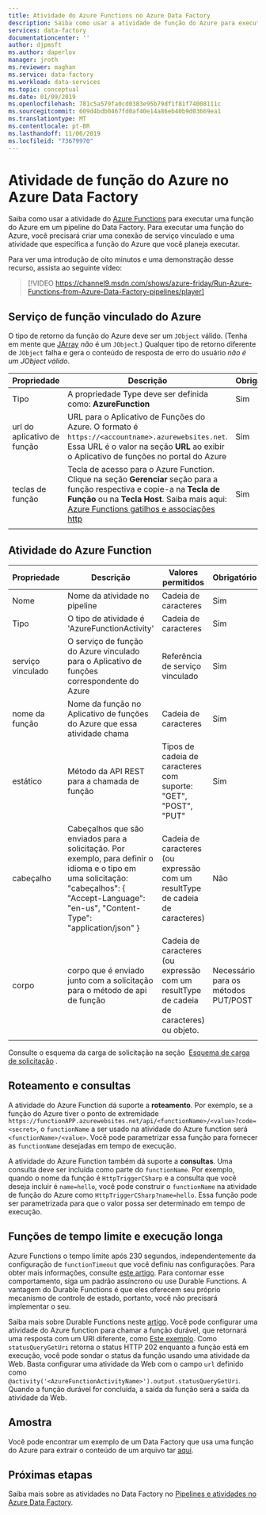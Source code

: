 ```yaml
---
title: Atividade do Azure Functions no Azure Data Factory
description: Saiba como usar a atividade de função do Azure para executar uma função do Azure em um pipeline do Data Factory
services: data-factory
documentationcenter: ''
author: djpmsft
ms.author: daperlov
manager: jroth
ms.reviewer: maghan
ms.service: data-factory
ms.workload: data-services
ms.topic: conceptual
ms.date: 01/09/2019
ms.openlocfilehash: 781c5a579fa0cd0383e95b79df1f81f74008111c
ms.sourcegitcommit: 609d4bdb0467fd0af40e14a86eb40b9d03669ea1
ms.translationtype: MT
ms.contentlocale: pt-BR
ms.lasthandoff: 11/06/2019
ms.locfileid: "73679970"
---
```

# <a name="azure-function-activity-in-azure-data-factory"></a>Atividade de função do Azure no Azure Data Factory

Saiba como usar a atividade do [Azure Functions](../azure-functions/functions-overview.md) para executar uma função do Azure em um pipeline do Data Factory. Para executar uma função do Azure, você precisará criar uma conexão de serviço vinculado e uma atividade que especifica a função do Azure que você planeja executar.

Para ver uma introdução de oito minutos e uma demonstração desse recurso, assista ao seguinte vídeo:

> [!VIDEO https://channel9.msdn.com/shows/azure-friday/Run-Azure-Functions-from-Azure-Data-Factory-pipelines/player]

## <a name="azure-function-linked-service"></a>Serviço de função vinculado do Azure

O tipo de retorno da função do Azure deve ser um `JObject` válido. (Tenha em mente que [JArray](https://www.newtonsoft.com/json/help/html/T_Newtonsoft_Json_Linq_JArray.htm) *não* é um `JObject`.) Qualquer tipo de retorno diferente de `JObject` falha e gera o conteúdo de resposta de erro do usuário *não é um JObject válido*.

| **Propriedade** | **Descrição** | **Obrigatório** |
| --- | --- | --- |
| Tipo   | A propriedade Type deve ser definida como: **AzureFunction** | Sim |
| url do aplicativo de função | URL para o Aplicativo de Funções do Azure. O formato é `https://<accountname>.azurewebsites.net`. Essa URL é o valor na seção **URL** ao exibir o Aplicativo de funções no portal do Azure  | Sim |
| teclas de função | Tecla de acesso para o Azure Function. Clique na seção **Gerenciar** seção para a função respectiva e copie-a na **Tecla de Função** ou na **Tecla Host**. Saiba mais aqui: [Azure Functions gatilhos e associações http](../azure-functions/functions-bindings-http-webhook.md#authorization-keys) | Sim |
|   |   |   |

## <a name="azure-function-activity"></a>Atividade do Azure Function

| **Propriedade**  | **Descrição** | **Valores permitidos** | **Obrigatório** |
| --- | --- | --- | --- |
| Nome  | Nome da atividade no pipeline  | Cadeia de caracteres | Sim |
| Tipo  | O tipo de atividade é 'AzureFunctionActivity' | Cadeia de caracteres | Sim |
| serviço vinculado | O serviço de função do Azure vinculado para o Aplicativo de funções correspondente do Azure  | Referência de serviço vinculado | Sim |
| nome da função  | Nome da função no Aplicativo de funções do Azure que essa atividade chama | Cadeia de caracteres | Sim |
| estático  | Método da API REST para a chamada de função | Tipos de cadeia de caracteres com suporte: "GET", "POST", "PUT"   | Sim |
| cabeçalho  | Cabeçalhos que são enviados para a solicitação. Por exemplo, para definir o idioma e o tipo em uma solicitação: "cabeçalhos": { "Accept-Language": "en-us", "Content-Type": "application/json" } | Cadeia de caracteres (ou expressão com um resultType de cadeia de caracteres) | Não |
| corpo  | corpo que é enviado junto com a solicitação para o método de api de função  | Cadeia de caracteres (ou expressão com um resultType de cadeia de caracteres) ou objeto.   | Necessário para os métodos PUT/POST |
|   |   |   | |

Consulte o esquema da carga de solicitação na seção  [Esquema de carga de solicitação](control-flow-web-activity.md#request-payload-schema) .

## <a name="routing-and-queries"></a>Roteamento e consultas

A atividade do Azure Function dá suporte a **roteamento**. Por exemplo, se a função do Azure tiver o ponto de extremidade `https://functionAPP.azurewebsites.net/api/<functionName>/<value>?code=<secret>`, o `functionName` a ser usado na atividade do Azure function será `<functionName>/<value>`. Você pode parametrizar essa função para fornecer as `functionName` desejadas em tempo de execução.

A atividade do Azure Function também dá suporte a **consultas**. Uma consulta deve ser incluída como parte do `functionName`. Por exemplo, quando o nome da função é `HttpTriggerCSharp` e a consulta que você deseja incluir é `name=hello`, você pode construir o `functionName` na atividade de função do Azure como `HttpTriggerCSharp?name=hello`. Essa função pode ser parametrizada para que o valor possa ser determinado em tempo de execução.

## <a name="timeout-and-long-running-functions"></a>Funções de tempo limite e execução longa

Azure Functions o tempo limite após 230 segundos, independentemente da configuração de `functionTimeout` que você definiu nas configurações. Para obter mais informações, consulte [este artigo](../azure-functions/functions-versions.md#timeout). Para contornar esse comportamento, siga um padrão assíncrono ou use Durable Functions. A vantagem do Durable Functions é que eles oferecem seu próprio mecanismo de controle de estado, portanto, você não precisará implementar o seu.

Saiba mais sobre Durable Functions neste [artigo](../azure-functions/durable/durable-functions-overview.md). Você pode configurar uma atividade do Azure function para chamar a função durável, que retornará uma resposta com um URI diferente, como [Este exemplo](../azure-functions/durable/durable-functions-http-features.md#http-api-url-discovery). Como `statusQueryGetUri` retorna o status HTTP 202 enquanto a função está em execução, você pode sondar o status da função usando uma atividade da Web. Basta configurar uma atividade da Web com o campo `url` definido como `@activity('<AzureFunctionActivityName>').output.statusQueryGetUri`. Quando a função durável for concluída, a saída da função será a saída da atividade da Web.


## <a name="sample"></a>Amostra

Você pode encontrar um exemplo de um Data Factory que usa uma função do Azure para extrair o conteúdo de um arquivo tar [aqui](https://github.com/Azure/Azure-DataFactory/tree/master/SamplesV2/UntarAzureFilesWithAzureFunction).

## <a name="next-steps"></a>Próximas etapas

Saiba mais sobre as atividades no Data Factory no [Pipelines e atividades no Azure Data Factory](concepts-pipelines-activities.md).
